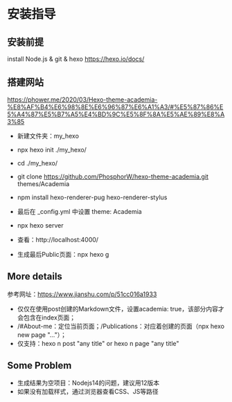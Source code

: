 # 安装指导

## 安装前提

install Node.js & git & hexo https://hexo.io/docs/

## 搭建网站

https://phower.me/2020/03/Hexo-theme-academia-%E8%AF%B4%E6%98%8E%E6%96%87%E6%A1%A3/#%E5%87%86%E5%A4%87%E5%B7%A5%E4%BD%9C%E5%8F%8A%E5%AE%89%E8%A3%85


- 新建文件夹：my_hexo
- npx hexo init ./my_hexo/
- cd ./my_hexo/
- git clone https://github.com/PhosphorW/hexo-theme-academia.git themes/Academia
- npm install hexo-renderer-pug hexo-renderer-stylus

- 最后在 _config.yml 中设置 theme: Academia
- npx hexo server
- 查看：http://localhost:4000/
- 生成最后Public页面：npx hexo g

## More details

参考网址：https://www.jianshu.com/p/51cc016a1933

- 仅仅在使用post创建的Markdown文件，设置academia: true，该部分内容才会包含在index页面；
- /#About-me：定位当前页面；/Publications：对应着创建的页面（npx hexo new page "..."）； 
- 仅支持：hexo n post "any title" or hexo n page "any title"

## Some Problem

- 生成结果为空项目：Nodejs14的问题，建议用12版本
- 如果没有加载样式，通过浏览器查看CSS、JS等路径
